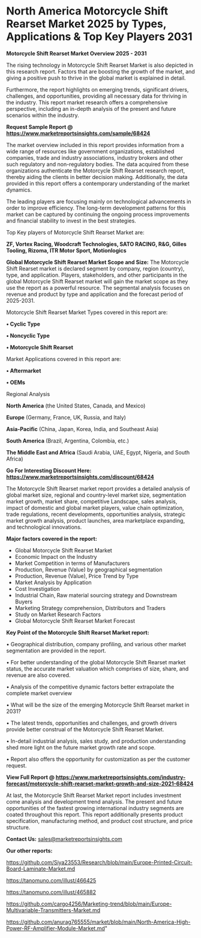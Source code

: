  # North America Motorcycle Shift Rearset Market 2025 by Types, Applications & Top Key Players 2031

<Strong> Motorcycle Shift Rearset Market Overview 2025 - 2031</strong>

The rising technology in Motorcycle Shift Rearset Market is also depicted in this research report. Factors that are boosting the growth of the market, and giving a positive push to thrive in the global market is explained in detail.

Furthermore, the report highlights on emerging trends, significant drivers, challenges, and opportunities, providing all necessary data for thriving in the industry. This report market research offers a comprehensive perspective, including an in-depth analysis of the present and future scenarios within the industry.

<strong>Request Sample Report @ <a href=https://www.marketreportsinsights.com/sample/68424>https://www.marketreportsinsights.com/sample/68424</a></strong>

The market overview included in this report provides information from a wide range of resources like government organizations, established companies, trade and industry associations, industry brokers and other such regulatory and non-regulatory bodies. The data acquired from these organizations authenticate the Motorcycle Shift Rearset research report, thereby aiding the clients in better decision making. Additionally, the data provided in this report offers a contemporary understanding of the market dynamics.

The leading players are focusing mainly on technological advancements in order to improve efficiency. The long-term development patterns for this market can be captured by continuing the ongoing process improvements and financial stability to invest in the best strategies.

Top Key players of Motorcycle Shift Rearset Market are:

<strong>ZF, Vortex Racing, Woodcraft Technologies, SATO RACING, R&G, Gilles Tooling, Rizoma, ITR Motor Sport, Motionlogics</strong>

<strong><b>Global Motorcycle Shift Rearset Market Scope and Size:</b></strong>
The Motorcycle Shift Rearset market is declared segment by company, region (country), type, and application. Players, stakeholders, and other participants in the global Motorcycle Shift Rearset market will gain the market scope as they use the report as a powerful resource. The segmental analysis focuses on revenue and product by type and application and the forecast period of 2025-2031.

Motorcycle Shift Rearset Market Types covered in this report are:

<strong>• Cyclic Type

• Noncyclic Type

• Motorcycle Shift Rearset</strong>

Market Applications covered in this report are:

<strong>• Aftermarket

• OEMs</strong> 

Regional Analysis

<strong>North America</strong> (the United States, Canada, and Mexico)

<strong>Europe</strong> (Germany, France, UK, Russia, and Italy)

<strong>Asia-Pacific</strong> (China, Japan, Korea, India, and Southeast Asia)

<strong>South America</strong> (Brazil, Argentina, Colombia, etc.)

<strong>The Middle East and Africa</strong> (Saudi Arabia, UAE, Egypt, Nigeria, and South Africa)

<strong>Go For Interesting Discount Here: <a href=https://www.marketreportsinsights.com/discount/68424>https://www.marketreportsinsights.com/discount/68424</a></strong>

The Motorcycle Shift Rearset market report provides a detailed analysis of global market size, regional and country-level market size, segmentation market growth, market share, competitive Landscape, sales analysis, impact of domestic and global market players, value chain optimization, trade regulations, recent developments, opportunities analysis, strategic market growth analysis, product launches, area marketplace expanding, and technological innovations.

<strong><b>Major factors covered in the report:</b></strong>
<ul>
  <li>Global Motorcycle Shift Rearset Market </li>
  <li>Economic Impact on the Industry</li>
  <li>Market Competition in terms of Manufacturers</li>
  <li>Production, Revenue (Value) by geographical segmentation</li>
  <li>Production, Revenue (Value), Price Trend by Type</li>
  <li>Market Analysis by Application</li>
  <li>Cost Investigation</li>
  <li>Industrial Chain, Raw material sourcing strategy and Downstream Buyers</li>
  <li>Marketing Strategy comprehension, Distributors and Traders</li>
  <li>Study on Market Research Factors</li>
  <li>Global Motorcycle Shift Rearset Market Forecast</li>
</ul>

<strong><b>Key Point of the Motorcycle Shift Rearset Market report:</b></strong>

• Geographical distribution, company profiling, and various other market segmentation are provided in the report.

• For better understanding of the global Motorcycle Shift Rearset market status, the accurate market valuation which comprises of size, share, and revenue are also covered.

• Analysis of the competitive dynamic factors better extrapolate the complete market overview

• What will be the size of the emerging Motorcycle Shift Rearset market in 2031?

• The latest trends, opportunities and challenges, and growth drivers provide better construal of the Motorcycle Shift Rearset Market.

• In-detail industrial analysis, sales study, and production understanding shed more light on the future market growth rate and scope.

• Report also offers the opportunity for customization as per the customer request.

<strong><b>View Full Report @ <a href=https://www.marketreportsinsights.com/industry-forecast/motorcycle-shift-rearset-market-growth-and-size-2021-68424>https://www.marketreportsinsights.com/industry-forecast/motorcycle-shift-rearset-market-growth-and-size-2021-68424</a></b></strong>


At last, the Motorcycle Shift Rearset Market report includes investment come analysis and development trend analysis. The present and future opportunities of the fastest growing international industry segments are coated throughout this report. This report additionally presents product specification, manufacturing method, and product cost structure, and price structure.

<strong>Contact Us:</strong>
sales@marketreportsinsights.com

<strong>Our other reports:</strong>

<a href=https://github.com/Siya23553/Research/blob/main/Europe-Printed-Circuit-Board-Laminate-Market.md>https://github.com/Siya23553/Research/blob/main/Europe-Printed-Circuit-Board-Laminate-Market.md</a>

<a href=https://tanomuno.com/illust/466425>https://tanomuno.com/illust/466425</a>

<a href=https://tanomuno.com/illust/465882>https://tanomuno.com/illust/465882</a>

<a href=https://github.com/cargo4256/Marketing-trend/blob/main/Europe-Multivariable-Transmitters-Market.md>https://github.com/cargo4256/Marketing-trend/blob/main/Europe-Multivariable-Transmitters-Market.md</a>

<a href=https://github.com/anurag765555/market/blob/main/North-America-High-Power-RF-Amplifier-Module-Market.md>https://github.com/anurag765555/market/blob/main/North-America-High-Power-RF-Amplifier-Module-Market.md</a>"
